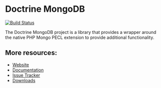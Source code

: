 # Doctrine MongoDB

[![Build Status](https://secure.travis-ci.org/doctrine/mongodb.png)](http://travis-ci.org/doctrine/mongodb)

The Doctrine MongoDB project is a library that provides a wrapper around the native PHP Mongo PECL extension to provide additional functionality.

## More resources:

* [Website](http://www.doctrine-project.org)
* [Documentation](http://www.doctrine-project.org/projects/mongodb_odm/current/docs/en)
* [Issue Tracker](http://www.doctrine-project.org/jira/browse/MODM)
* [Downloads](http://github.com/doctrine/mongodb/downloads)
